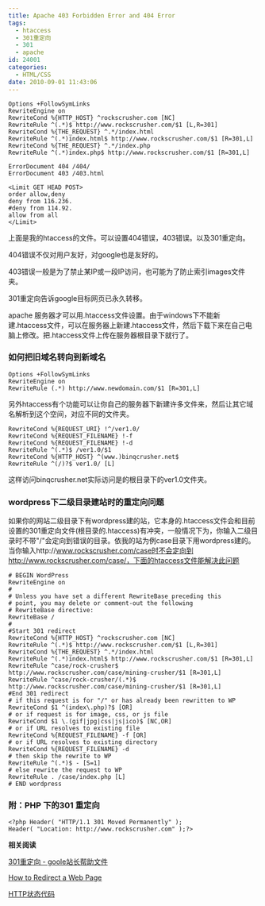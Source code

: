 ```yaml
---
title: Apache 403 Forbidden Error and 404 Error
tags:
  - htaccess
  - 301重定向
  - 301
  - apache
id: 24001
categories:
  - HTML/CSS
date: 2010-09-01 11:43:06
---
```


```
Options +FollowSymLinks
RewriteEngine on
RewriteCond %{HTTP_HOST} ^rockscrusher.com [NC]
RewriteRule ^(.*)$ http://www.rockscrusher.com/$1 [L,R=301]
RewriteCond %{THE_REQUEST} ^.*/index.html
RewriteRule ^(.*)index.html$ http://www.rockscrusher.com/$1 [R=301,L]
RewriteCond %{THE_REQUEST} ^.*/index.php
RewriteRule ^(.*)index.php$ http://www.rockscrusher.com/$1 [R=301,L]

ErrorDocument 404 /404/
ErrorDocument 403 /403.html

<Limit GET HEAD POST>
order allow,deny
deny from 116.236.
#deny from 114.92.
allow from all
</Limit>
```

上面是我的htaccess的文件。可以设置404错误，403错误。以及301重定向。

404错误不仅对用户友好，对google也是友好的。

403错误一般是为了禁止某IP或一段IP访问，也可能为了防止索引images文件夹。

301重定向告诉google目标网页已永久转移。

apache 服务器才可以用.htaccess文件设置。由于windows下不能新建.htaccess文件，可以在服务器上新建.htaccess文件，然后下载下来在自己电脑上修改。把.htaccess文件上传在服务器根目录下就行了。

### 如何把旧域名转向到新域名

```
Options +FollowSymLinks
RewriteEngine on
RewriteRule (.*) http://www.newdomain.com/$1 [R=301,L]
```

另外htaccess有个功能可以让你自己的服务器下新建许多文件来，然后让其它域名解析到这个空间，对应不同的文件夹。

```
RewriteCond %{REQUEST_URI} !^/ver1.0/
RewriteCond %{REQUEST_FILENAME} !-f
RewriteCond %{REQUEST_FILENAME} !-d
RewriteRule ^(.*)$ /ver1.0/$1
RewriteCond %{HTTP_HOST} ^(www.)binqcrusher.net$
RewriteRule ^(/)?$ ver1.0/ [L]
```

这样访问binqcrusher.net实际访问是的根目录下的ver1.0文件夹。

### wordpress下二级目录建站时的重定向问题

如果你的网站二级目录下有wordpress建的站，它本身的.htaccess文件会和目前设置的301重定向文件(根目录的.htaccess)有冲突，一般情况下为，你输入二级目录时不带"/"会定向到错误的目录。依我的站为例case目录下用wordpress建的。当你输入http://www.rockscrusher.com/case时不会定向到http://www.rockscrusher.com/case/，下面的htaccess文件能解决此问题

```
# BEGIN WordPress
RewriteEngine on
#
# Unless you have set a different RewriteBase preceding this
# point, you may delete or comment-out the following
# RewriteBase directive:
RewriteBase /
#
#Start 301 redirect
RewriteCond %{HTTP_HOST} ^rockscrusher.com [NC]
RewriteRule ^(.*)$ http://www.rockscrusher.com/$1 [L,R=301]
RewriteCond %{THE_REQUEST} ^.*/index.html
RewriteRule ^(.*)index.html$ http://www.rockscrusher.com/$1 [R=301,L]
RewriteRule ^case/rock-crusher$ http://www.rockscrusher.com/case/mining-crusher/$1 [R=301,L]
RewriteRule ^case/rock-crusher/(.*)$ http://www.rockscrusher.com/case/mining-crusher/$1 [R=301,L]
#End 301 redirect
# if this request is for "/" or has already been rewritten to WP
RewriteCond $1 ^(index\.php)?$ [OR]
# or if request is for image, css, or js file
RewriteCond $1 \.(gif|jpg|css|js|ico)$ [NC,OR]
# or if URL resolves to existing file
RewriteCond %{REQUEST_FILENAME} -f [OR]
# or if URL resolves to existing directory
RewriteCond %{REQUEST_FILENAME} -d
# then skip the rewrite to WP
RewriteRule ^(.*)$ - [S=1]
# else rewrite the request to WP
RewriteRule . /case/index.php [L]
# END wordpress
```

### 附：PHP 下的301 重定向

```
<?php Header( "HTTP/1.1 301 Moved Permanently" );
Header( "Location: http://www.rockscrusher.com" );?>
```

**相关阅读**

[301重定向 - goole站长帮助文件](http://www.google.com/support/webmasters/bin/answer.py?hl=cn&amp;answer=93633)

[How to Redirect a Web Page](http://www.webconfs.com/how-to-redirect-a-webpage.php)

[HTTP状态代码](http://www.google.com/support/webmasters/bin/answer.py?hl=cn&amp;answer=40132)